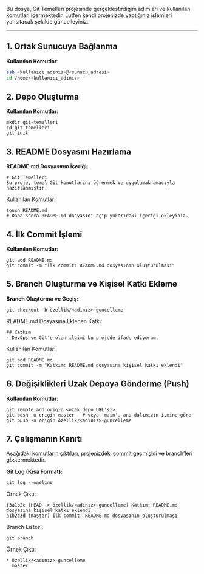 
Bu dosya, Git Temelleri projesinde gerçekleştirdiğim adımları ve kullanılan komutları içermektedir. Lütfen kendi projenizde yaptığınız işlemleri yansıtacak şekilde güncelleyiniz.

---

## 1. Ortak Sunucuya Bağlanma

**Kullanılan Komutlar:**

```bash
ssh <kullanıcı_adınız>@<sunucu_adresi>
cd /home/<kullanıcı_adınız>
```

## 2. Depo Oluşturma

**Kullanılan Komutlar:**
```
mkdir git-temelleri
cd git-temelleri
git init
```

## 3. README Dosyasını Hazırlama

**README.md Dosyasının İçeriği:**
```
# Git Temelleri
Bu proje, temel Git komutlarını öğrenmek ve uygulamak amacıyla hazırlanmıştır.
```

Kullanılan Komutlar:

```
touch README.md
# Daha sonra README.md dosyasını açıp yukarıdaki içeriği ekleyiniz.
```

## 4. İlk Commit İşlemi

**Kullanılan Komutlar:**
```
git add README.md
git commit -m "İlk commit: README.md dosyasının oluşturulması"
```

## 5. Branch Oluşturma ve Kişisel Katkı Ekleme

**Branch Oluşturma ve Geçiş:**
```
git checkout -b özellik/<adınız>-guncelleme
```

README.md Dosyasına Eklenen Katkı:
```
## Katkım
- DevOps ve Git'e olan ilgimi bu projede ifade ediyorum.
```

Kullanılan Komutlar:
```
git add README.md
git commit -m "Katkım: README.md dosyasına kişisel katkı eklendi"
```

## 6. Değişiklikleri Uzak Depoya Gönderme (Push)

**Kullanılan Komutlar:**

```
git remote add origin <uzak_depo_URL'si>
git push -u origin master   # veya 'main', ana dalınızın ismine göre
git push -u origin özellik/<adınız>-guncelleme
```

## 7. Çalışmanın Kanıtı

Aşağıdaki komutların çıktıları, projenizdeki commit geçmişini ve branch’leri göstermektedir.

**Git Log (Kısa Format):**

```
git log --oneline
```

Örnek Çıktı:
```
f3a1b2c (HEAD -> özellik/<adınız>-guncelleme) Katkım: README.md dosyasına kişisel katkı eklendi
a1b2c3d (master) İlk commit: README.md dosyasının oluşturulması
```

Branch Listesi:
```
git branch
```

Örnek Çıktı:
```
* özellik/<adınız>-guncelleme
  master
```

